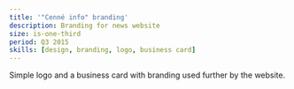 ```yaml
---
title: '"Cenné info" branding'
description: Branding for news website
size: is-one-third
period: Q3 2015
skills: [design, branding, logo, business card]
---
```


Simple logo and a business card with branding used further by the website.